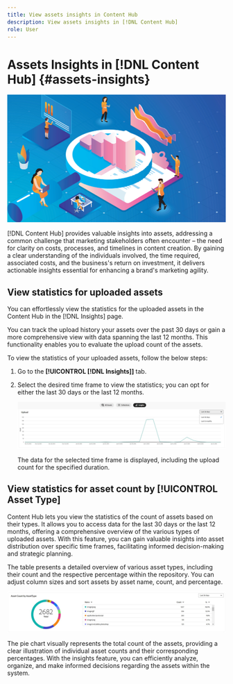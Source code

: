 ```yaml
---
title: View assets insights in Content Hub
description: View assets insights in [!DNL Content Hub]
role: User
---
```

# Assets Insights in [!DNL Content Hub] {#assets-insights}

 ![Assets insights](assets/asset-insights-banner.jpg)

[!DNL Content Hub] provides valuable insights into assets, addressing a common challenge that marketing stakeholders often encounter – the need for clarity on costs, processes, and timelines in content creation. By gaining a clear understanding of the individuals involved, the time required, associated costs, and the business's return on investment, it delivers actionable insights essential for enhancing a brand's marketing agility.

<!-- Assets Insights functionality lets you track user ratings and usage statistics of images that are used in third-party websites, marketing campaigns, and Adobe's creative solutions. It helps provide insights about performance and popularity of the images. -->

## View statistics for uploaded assets

You can effortlessly view the statistics for the uploaded assets in the Content Hub in the [!DNL Insights] page. 

You can track the upload history your assets over the past 30 days or gain a more comprehensive view with data spanning the last 12 months. This functionality enables you to evaluate the upload count of the assets. 

To view the statistics of your uploaded assets, follow the below steps:

1. Go to the **[!UICONTROL [!DNL Insights]]** tab.

2. Select the desired time frame to view the statistics; you can opt for either the last 30 days or the last 12 months.

   ![Upload assets statistics](assets/upload-assets-insights.jpg)
   
   The data for the selected time frame is displayed, including the upload count for the specified duration.


## View statistics for asset count by [!UICONTROL Asset Type]

Content Hub lets you view the statistics of the count of assets based on their types. It allows you to access data for the last 30 days or the last 12 months, offering a comprehensive overview of the various types of uploaded assets. 
With this feature, you can gain valuable insights into asset distribution over specific time frames, facilitating informed decision-making and strategic planning.

The table presents a detailed overview of various asset types, including their count and the respective percentage within the repository. You can adjust column sizes and sort assets by asset name, count, and percentage.

<!-- This interactive table facilitates a deeper understanding of the composition of assets in the repository. -->

 ![Asset count by asset type statistics](assets/asset-type-insights.jpg)

The pie chart visually represents the total count of the assets, providing a clear illustration of individual asset counts and their corresponding percentages. With the insights feature, you can efficiently analyze, organize, and make informed decisions regarding the assets within the system.
